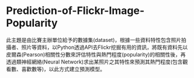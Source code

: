 # Prediction-of-Flickr-Image-Popularity

此主題是由比賽主辦單位給予的數據集(dataset)，根據一些資料特性包含照片拍攝者、照片等資料，以Python透過API去Flickr挖掘有用的資訊，將既有資料先以皮爾森(Pearson)相關性分數來評估特性與熱門程度(popularity)的相關性後，再透過類神經網絡(Neural Network)求出某照片之其特性來預測其熱門程度(包含觀看數、喜歡數等)，以此方式建立預測模型。

